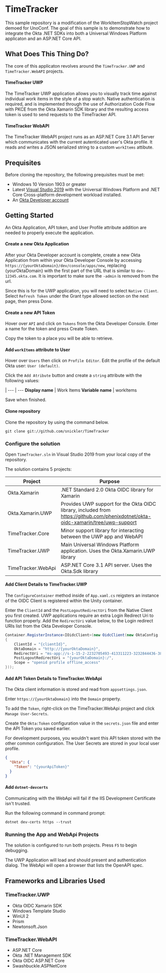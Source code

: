 # TimeTracker
This sample repository is a modification of the WorkItemStopWatch project demoed for UnoConf. The goal of this sample is to demonstrate how to integrate the Okta .NET SDKs into both a Universal Windows Platform applicaton and an ASP.NET Core API. 

## What Does This Thing Do?

The core of this applicaton revolves around the `TimeTracker.UWP` and `TimeTracker.WebAPI` projects. 

#### TimeTracker UWP

The TimeTracker UWP application allows you to visually track time against individual work items in the style of a stop watch. Native authentication is required, and is implemented through the use of Authorization Code Flow with PKCE from the Okta Xamarin SDK library and the resulting access token is used to send requests to the TimeTracker API.

#### TimeTracker WebAPI

The TimeTracker WebAPI project runs as an ASP.NET Core 3.1 API Server which communicates with the current autenticated user's Okta profile. It reads and writes a JSON serialized string to a custom `workItems` attibute.



## Prequisites


Before cloning the repository, the following prequisites must be met:

- Windows 10 Version 1903 or greater
- Latest [Visual Studio 2019](https://visualstudio.microsoft.com/downloads/) with the Universal Windows Platform and .NET Core Cross-platform development workload installed.
- An [Okta Developer account](https://www.okta.com/developer/signup/)

## Getting Started

An Okta Application, API token, and User Profile attribute addition are needed to properly execute the application.

#### Create a new Okta Application
 
After your Okta Developer account is complete, create a new Okta Application from within your Okta Developer Console by accessing `https://{yourOktaDomain}/dev/console/apps/new`, replacing {yourOktaDomain} with the first part of the URL that is similar to  `dev-12345.okta.com`. It is important to make sure the `-admin` is removed from the url. 

Since this is for the UWP application, you will need to select `Native Client`. Select `Refresh Token` under the Grant type allowed section on the next page, then press Done. 

#### Create a new API Token

Hover over `API` and click on `Tokens` from the Okta Developer Console. Enter a name for the token and press Create Token. 

Copy the token to a place you will be able to retrieve.


#### Add `workItems` attribute to User

Hover over `Users` then click on `Profile Editor`. Edit the profile of the default Okta user: `User (default)`.

Click the `Add Atribute` button and create a `string` attribute with the following values:


 | 
--- | --- 
**Display name** | Work Items 
**Variable name** | workItems

Save when finished.


#### Clone repository

Clone the repository by using the command below.

``` 
git clone git://github.com/snickler/TimeTracker 
```



### Configure the solution

Open `TimeTracker.sln` in Visual Studio 2019 from your local copy of the repository. 

The solution contains 5 projects:

Project | Purpose
--- | ---
Okta.Xamarin | .NET Standard 2.0 Okta OIDC library for Xamarin
Okta.Xamarin.UWP | Provides UWP support for the Okta OIDC library, included from https://github.com/phenixdotnet/okta-oidc-xamarin/tree/uwp-support
TimeTracker.Core | Minor support library for interacting between the UWP app and WebAPI
TimeTracker.UWP | Main Universal Windows Platform application. Uses the Okta.Xamarin.UWP library
TimeTracker.WebApi | ASP.NET Core 3.1 API server. Uses the Okta.Sdk library



#### Add Client Details to TimeTracker.UWP

The `ConfigureContainer` method inside of `App.xaml.cs` reigsters an instance of the OIDC Client is registered within the Unity container. 

Enter the `ClientId` and the `PostLogoutRedirectUri` from the Native Client you first created. UWP applications require an extra Login Redirect Uri to function properly. Add the `RedirectUri` value below, to the Login redirect URIs list from the Okta Developer Console. 

```csharp
Container.RegisterInstance<IOidcClient>(new OidcClient(new OktaConfig
{
	ClientId = "{clientId}",
	OktaDomain = "http://{yourOktaDomain}",
	RedirectUri = "ms-app://s-1-15-2-2232705493-413311223-3232844436-3813861752-4134362570-1499584371-116746020/",
	PostLogoutRedirectUri = "{yourOktaDomain}:/",
	Scope = "openid profile offline_access"
}));
```

#### Add API Token Details to TimeTracker.WebApi

The Okta client information is stored and read from `appsettings.json`. 

Enter `https://{yourOktaDomain}` into the `Domain` property. 

To add the `Token`, right-click on the TimeTracker.WebApi project and click `Manage User-Secrets`. 

Create the `Okta:Token` configuration value in the `secrets.json` file and enter the API Token you saved earlier.

For development purposes, you wouldn't want this API token stored with the other common configuration. The User Secrets are stored in your local user profile.


```json
{
  "Okta": {
    "Token": "{yourApiToken}"
  }
}
``` 


#### Add `dotnet-devcerts`

Communicating with the WebApi will fail if the IIS Development Certificate isn't trusted.

Run the following command in command prompt: 

`dotnet dev-certs https --trust`


### Running the App and WebApi Projects

The solution is configured to run both projects. Press `F5` to begin debugging. 

The UWP Application will load and should present and authentication dialog. The WebApi will open a browser that lists the OpenAPI spec.




## Frameworks and Libraries Used

### TimeTracker.UWP
- Okta OIDC Xamarin SDK
- Windows Template Studio
- WinUI 2
- Prism
- Newtonsoft.Json

### TimeTracker.WebAPI
- ASP.NET Core
- Okta .NET Management SDK
- Okta OIDC ASP.NET Core
- Swashbuckle.ASPNetCore